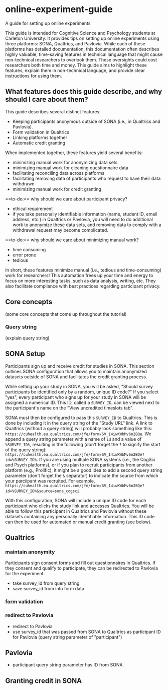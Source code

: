 # online-experiment-guide
A guide for setting up online experiments

This guide is intended for Cognitive Science and Psychology students at Carleton University. It provides tips on setting up online experiments using three platforms: SONA, Qualtrics, and Pavlovia. While each of these platforms has detailed documentation, this documentation often describes highly valuable, time-saving features in technical language that might cause non-technical researchers to overlook them. These oversights could cost researchers both time and money. This guide aims to highlight these features, explain them in non-technical language, and provide clear instructions for using them.

## What features does this guide describe, and why should I care about them?

This guide describes several distinct features:
* Keeping participants anonymous outside of SONA (i.e., in Qualtrics and Pavlovia).
* Form validation in Qualtrics
* Linking platforms together
* Automatic credit granting

When implemented together, these features yield several benefits:
* minimizing manual work for anonymizing data sets
* minimizing manual work for cleaning questionnaire data
* facilitating reconciling data across platforms
* facilitating removing data of participants who request to have their data withdrawn
* minimizing manual work for credit granting

==to-do:== why should we care about participant privacy?
- ethical requirement
- if you take personally identifiable information (name, student ID, email address, etc.) in Qualtrics or Pavlovia, you will need to do additional work to anonymize these data sets, and removing data to comply with a withdrawal request may become complicated.

==to-do:== why should we care about minimizing manual work?
-  time consuming
-  error prone
-  tedious

In short, these features minimize manual (i.e., tedious and time-consuming) work for researchers! This automation frees up your time and energy to focus on more interesting tasks, such as data analysis, writing, etc. They also facilitate compliance with best practices regarding participant privacy.

## Core concepts

(some core concepts that come up throughout the tutorial)

### Query string

(explain query string)

## SONA Setup

Participants sign up and receive credit for studies in SONA. This section outlines SONA configuration that allows you to maintain anonymized datasets outside of SONA and facilitates the credit granting process.

While setting up your study in SONA, you will be asked, "Should survey participants be identified only by a random, unique ID code?" If you select "yes", every participant who signs up for your study in SONA will be assigned a numerical ID. This ID, called a `SURVEY_ID`, can be viewed next to the participant's name on the "View uncredited timeslots tab".

SONA must then be configured to pass this `SURVEY_ID` to Qualtrics. This is done by including it in the query string of the "Study URL" link. A link to Qualtrics (without a query string) will probably look something like this: `https://cuhealth.eu.qualtrics.com/jfe/form/SV_14iwKWbMv6n2BQe`. We append a query string parameter with a name of `id` and a value of `%SURVEY_ID%`, resulting in the following (don't forget the `?` to signify the start of the query string): `https://cuhealth.eu.qualtrics.com/jfe/form/SV_14iwKWbMv6n2BQe?id=%SURVEY_ID%`. If you are using multiple SONA systems (i.e., the CogSci and Psych platforms), or if you plan to recruit participants from another platform (e.g., Prolific), it might be a good idea to add a second query string parameter (don't forget the `&` separator) to indicate the source from which your parciipant was recruited. For example, `https://cuhealth.eu.qualtrics.com/jfe/form/SV_14iwKWbMv6n2BQe?id=%SURVEY_ID%&source=sona_cogsci`.

With this configuration, SONA will include a unique ID code for each participant who clicks the study link and accesses Qualtrics. You will be able to follow this participant in Qualtrics and Pavlovia without these datasets containing any personally identifiable information. This ID code can then be used for automated or manual credit granting (see below).

## Qualtrics

### maintain anonymity

Participants sign consent forms and fill out questionnaires in Qualtrics. If they consent and qualify to participate, they can be redirected to Pavlovia for the experiment.

- take survey_id from query string
- save survey_id from into form data

### form validation

### redirect to Pavlovia

- redirect to Pavlovia
- use survey_id that was passed from SONA to Qualtrics as participant ID for Pavlovia (query string parameter of "participant")



## Pavlovia

- participant query string parameter has ID from SONA.

## Granting credit in SONA
